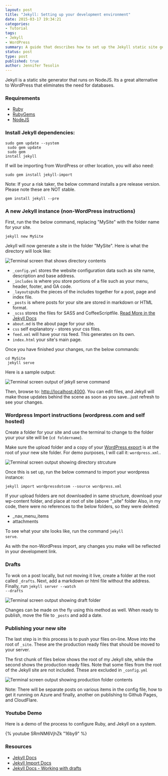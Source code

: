```yaml
---
layout: post
title: "Jekyll: Setting up your development environment"
date: 2015-03-17 19:34:21
categories:
- Tutorial
tags:
- Jekyll
- WordPress
summary: A guide that describes how to set up the Jekyll static site generator on desktop.
status: post
type: post
published: true
author: Jennifer Tesolin
---
```


Jekyll is a static site generator that runs on NodeJS. Its a great alternative to WordPress that eliminates the need for databases.<!--more-->

### Requirements

- [Ruby](http://www.ruby-lang.org/en/downloads/)
- [RubyGems](http://rubygems.org/pages/download)
- [NodeJS](http://nodejs.org/)

### Install Jekyll dependencies:

<code>sudo gem update --system<br>
sudo gem update<br>
sudo gem install jekyll</code>

If will be importing from WordPress or other location, you will also need:<br>

<code>sudo gem install jekyll-import</code>

Note: If your a risk taker, the below command installs a pre release version. Please note these are NOT stable.<br>

<code>gem install jekyll --pre</code>

### A new Jekyll instance (non-WordPress instructions)

First, run the the below command, replacing "MySite" with the folder name for your site.

<code>jekyll new MySite</code>

Jekyll will now generate a site in the folder "MySite". Here is what the directory will look like:

<img src="https://jenntesolin.nyc3.digitaloceanspaces.com/blog/jekyll1.png" alt="Terminal screen that shows directory contents">

- <code>_config.yml</code> stores the website configuration data such as site name, description and base address.
- <code>_includes</code> is where you store portions of a file such as your menu, header, footer, and GA code.
- <code>_layouts</code>puts the pieces of the includes together for a post, page and index file.
- <code>_posts</code> is where posts for your site are stored in markdown or HTML format.
- <code>_scss</code> stores the files for SASS and CoffeeScriptfile. [Read More in the Jekyll Docs](http://jekyllrb.com/docs/assets/)
- <code>about.md</code> is the about page for your site.
- <code>css</code> self explanatory - stores your css files.
- <code>feed.xml</code> will have your rss feed. This generates on its own.
- <code>index.html</code> your site's main page.

Once you have finished your changes, run the below commands:<br>

<code>cd MySite<br>
jekyll serve</code>

Here is a sample output:

<img src="https://jenntesolin.nyc3.digitaloceanspaces.com/blog/jekyll2.png" alt="Terminal screen output of jekyll serve command">

Then, browse to: [http://localhost:4000](http://localhost:4000).  You can edit files, and Jekyll will make those updates behind the scene as soon as you save...just refresh to see your changes.

### Wordpress Import instructions (wordpress.com and self hosted)
Create a folder for your site and use the terminal to change to the folder your your site will be (<code>cd foldername</code>).

Make sure the upload folder and a copy of your [WordPress export](https://en.support.wordpress.com/export/) is at the root of your new site folder. For demo purposes, I will call it: <code>wordpress.xml.</code>

<img src="https://jenntesolin.nyc3.digitaloceanspaces.com/blog/jekyll3.png" alt="Terminal screen output showing directory strcuture">

Once this is set up, run the below command to import your wordpress instance:

<code>jekyll import wordpressdotcom --source wordpress.xml</code>

If your upload folders are not downloaded in same structure, download your wp-content folder, and place at root of site (above "_site" folder Also, in my code, there were no references to the below folders, so they were deleted:

- _nav_menu_items
- attachments

To see what your site looks like, run the command <code>jekyll serve</code>.

As with the non-WordPress import, any changes you make will be reflected in your development link.

### Drafts

To wok on a post locally, but not moving it live, create a folder at the root called <code>_drafts</code>. Next, add a markdown or html file without the address. Finally, run <code>jekyll server --watch --drafts</code>

<img src="https://jenntesolin.nyc3.digitaloceanspaces.com/blog/jekyll5.png" alt="Terminal screen output showing draft folder">

Changes can be made on the fly using this method as well. When ready to publish, move the file to <code>_posts</code> and add a date.

### Publishing your new site

The last step is in this process is to push your files on-line. Move into the root of <code>_site</code>. These are the production ready files that should be moved to your server.

The first chunk of files below shows the root of my Jekyll site, while the second shows the production ready files. Note that some files from the root of the Jekyll site are not included. These are excluded in <code>_config.yml</code>

<img src="https://jenntesolin.nyc3.digitaloceanspaces.com/blog/jekyll4.png" alt="Terminal screen output showing production folder contents">

Note: There will be separate posts on various items in the config file, how to get it running on Azure and finally, another on publishing to Github Pages, and CloudFlare.

### Youtube Demo

Here is a demo of the process to configure Ruby, and Jekyll on a system.

{% youtube SRmNM6VjhZk "16by9" %}

### Resources
+ [Jekyll Docs](http://stackoverflow.com/a/4920620)
+ [Jekyll Import Docs](http://import.jekyllrb.com/docs/wordpressdotcom/)
+ [Jekyll Docs - Working with drafts](http://jekyllrb.com/docs/drafts/)
